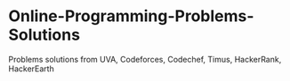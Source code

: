 # Online-Programming-Problems-Solutions
Problems solutions from UVA, Codeforces, Codechef, Timus, HackerRank, HackerEarth
